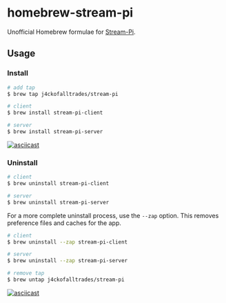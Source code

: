 # homebrew-stream-pi

Unofficial Homebrew formulae for [Stream-Pi](https://stream-pi.com).

## Usage

### Install

```sh
# add tap
$ brew tap j4ckofalltrades/stream-pi

# client
$ brew install stream-pi-client

# server
$ brew install stream-pi-server
```

[![asciicast](https://asciinema.org/a/424338.svg)](https://asciinema.org/a/424338?autoplay=1)

### Uninstall

```sh
# client
$ brew uninstall stream-pi-client

# server
$ brew uninstall stream-pi-server
```

For a more complete uninstall process, use the `--zap` option.
This removes preference files and caches for the app.

```sh
# client
$ brew uninstall --zap stream-pi-client

# server
$ brew uninstall --zap stream-pi-server

# remove tap
$ brew untap j4ckofalltrades/stream-pi
```

[![asciicast](https://asciinema.org/a/424339.svg)](https://asciinema.org/a/424339?autoplay=1)
